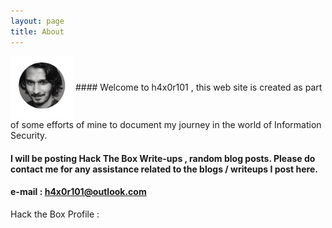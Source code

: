 ```yaml
---
layout: page
title: About
---
```

<img src="/assets/mypic.png" width="100" align="center" />
#### Welcome to h4x0r101 , this web site is created as part of some efforts of mine to document my journey in the world of Information Security. 

#### I will be posting Hack The Box Write-ups , random blog posts. Please do contact me for any assistance related to the blogs / writeups I post here. 

#### e-mail : h4x0r101@outlook.com

Hack the Box Profile : 

<div>
  <script src="https://www.hackthebox.eu/badge/380"></script>
</div> 


